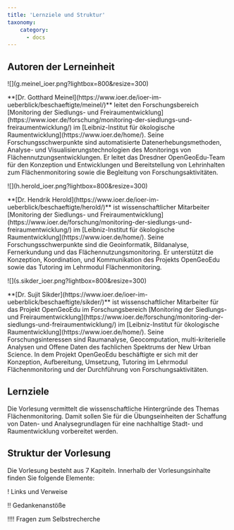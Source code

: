 ```yaml
---
title: 'Lernziele und Struktur'
taxonomy:
    category:
      - docs
---
```

## Autoren der Lerneinheit
<div class="row align-items-center">
    <div class="col-sm-3" markdown="1">![](g.meinel_ioer.png?lightbox=800&resize=300)</div>
    <div class="col-sm-9">
        <p markdown="1"> **[Dr. Gotthard Meinel](https://www.ioer.de/ioer-im-ueberblick/beschaeftigte/meinel/)** leitet den Forschungsbereich [Monitoring der Siedlungs- und Freiraumentwicklung](https://www.ioer.de/forschung/monitoring-der-siedlungs-und-freiraumentwicklung/) im [Leibniz-Institut für ökologische Raumentwicklung](https://www.ioer.de/home/). Seine Forschungsschwerpunkte sind automatisierte Datenerhebungsmethoden, Analyse- und Visualisierungstechnologien des Monitorings von Flächennutzungsentwicklungen. Er leitet das Dresdner OpenGeoEdu-Team für den Konzeption und Entwicklungen und Bereitstellung von Lehrinhalten zum Flächenmonitoring sowie die Begleitung von Forschungsaktivitäten. </p>
    </div>
</div>


<div class="row align-items-center">
  <div class="col-sm-3" markdown="1">![](h.herold_ioer.png?lightbox=800&resize=300) </div>
  <div class="col-sm-9">
    <p markdown="1">**[Dr. Hendrik Herold](https://www.ioer.de/ioer-im-ueberblick/beschaeftigte/herold/)** ist wissenschaftlicher  Mitarbeiter [Monitoring der Siedlungs- und Freiraumentwicklung](https://www.ioer.de/forschung/monitoring-der-siedlungs-und-freiraumentwicklung/) im [Leibniz-Institut für ökologische Raumentwicklung](https://www.ioer.de/home/). Seine Forschungsschwerpunkte sind die Geoinformatik, Bildanalyse, Fernerkundung und das Flächennutzungsmonitoring. Er unterstützt  die Konzeption, Koordination, und Kommunikation des Projekts OpenGeoEdu  sowie das Tutoring im  Lehrmodul Flächenmonitoring. </p>
  </div>
</div>

<div class="row align-items-center">
  <div class="col-sm-3" markdown="1">![](s.sikder_ioer.png?lightbox=800&resize=300) </div>
  <div class="col-sm-9">
    <p markdown="1">**[Dr. Sujit Sikder](https://www.ioer.de/ioer-im-ueberblick/beschaeftigte/sikder/)** ist wissenschaftlicher Mitarbeiter für das Projekt OpenGeoEdu im Forschungsbereich  [Monitoring der Siedlungs- und Freiraumentwicklung](https://www.ioer.de/forschung/monitoring-der-siedlungs-und-freiraumentwicklung/) im [Leibniz-Institut für ökologische Raumentwicklung](https://www.ioer.de/home/). Seine Forschungsinteressen sind Raumanalyse, Geocomputation, multi-kriterielle Analysen und Offene Daten des fachlichen Spektrums der New Urban Science. In dem Projekt OpenGeoEdu beschäftigte er sich mit der Konzeption, Aufbereitung,  Umsetzung, Tutoring im  Lehrmodul Flächenmonitoring und der Durchführung von Forschungsaktivitäten.  </p>
  </div>
</div>


## Lernziele

Die Vorlesung vermittelt die wissenschaftliche Hintergründe des Themas Flächenmonitoring.  Damit sollen Sie für die Übungseinheiten der Schaffung von Daten- und Analysegrundlagen für eine nachhaltige Stadt- und Raumentwicklung vorbereitet werden.

## Struktur der Vorlesung

Die Vorlesung besteht aus 7 Kapiteln. Innerhalb der Vorlesungsinhalte finden Sie folgende Elemente:

! Links und Verweise

!! Gedankenanstöße

!!!! Fragen zum Selbstrecherche
